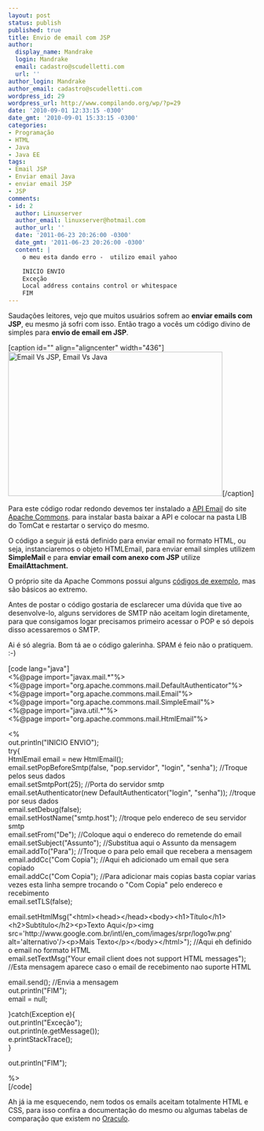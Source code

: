 ```yaml
---
layout: post
status: publish
published: true
title: Envio de email com JSP
author:
  display_name: Mandrake
  login: Mandrake
  email: cadastro@scudelletti.com
  url: ''
author_login: Mandrake
author_email: cadastro@scudelletti.com
wordpress_id: 29
wordpress_url: http://www.compilando.org/wp/?p=29
date: '2010-09-01 12:33:15 -0300'
date_gmt: '2010-09-01 15:33:15 -0300'
categories:
- Programação
- HTML
- Java
- Java EE
tags:
- Email JSP
- Enviar email Java
- enviar email JSP
- JSP
comments:
- id: 2
  author: Linuxserver
  author_email: linuxserver@hotmail.com
  author_url: ''
  date: '2011-06-23 20:26:00 -0300'
  date_gmt: '2011-06-23 20:26:00 -0300'
  content: |
    o meu esta dando erro -  utilizo email yahoo

    INICIO ENVIO
    Exceção
    Local address contains control or whitespace
    FIM
---
```

<p>Saudações leitores, vejo que muitos usuários sofrem ao <strong>enviar emails com JSP</strong>, eu mesmo já sofri com isso. Então trago a vocês um código divino de simples para <strong>envio de email em JSP</strong>.</p>
<p>[caption id="" align="aligncenter" width="436"]<img src="http://i206.photobucket.com/albums/bb289/Mandrake__/email-is-dead.jpg" alt="Email Vs JSP, Email Vs Java" width="436" height="293" />[/caption]</p>
<p style="text-align: center;">
<p>Para este código rodar redondo devemos ter instalado a <a rel="nofollow" href="http://commons.apache.org/email/">API Email</a> do site <a rel="nofollow" href="http://commons.apache.org/">Apache Commons</a>. para instalar basta baixar a API e colocar na pasta LIB do TomCat e restartar o serviço do mesmo.</p>
<p>O código a seguir já está definido para enviar email no formato HTML, ou seja, instanciaremos o objeto HTMLEmail, para enviar email simples utilizem <strong>SimpleMail</strong> e para <strong>enviar email com anexo com JSP</strong> utilize <strong>EmailAttachment.</strong></p>
<p><strong><span style="font-weight: normal;">O próprio site da Apache Commons possui alguns <a rel="nofollow" href="http://commons.apache.org/email/userguide.html">códigos de exemplo</a>, mas são básicos ao extremo.</span></strong></p>
<p><strong><span style="font-weight: normal;">Antes de postar o código gostaria de esclarecer uma dúvida que tive ao desenvolve-lo, alguns servidores de SMTP não aceitam login diretamente, para que consigamos logar precisamos primeiro acessar o POP e só depois disso acessaremos o SMTP.</span></strong></p>
<p><strong><span style="font-weight: normal;">Ai é só alegria. Bom tá ae o código galerinha. SPAM é feio não o pratiquem. :-)</span></strong></p>
<p>[code lang="java"]<br />
&lt;%@page import=&quot;javax.mail.*&quot;%&gt;<br />
&lt;%@page import=&quot;org.apache.commons.mail.DefaultAuthenticator&quot;%&gt;<br />
&lt;%@page import=&quot;org.apache.commons.mail.Email&quot;%&gt;<br />
&lt;%@page import=&quot;org.apache.commons.mail.SimpleEmail&quot;%&gt;<br />
&lt;%@page import=&quot;java.util.*&quot;%&gt;<br />
&lt;%@page import=&quot;org.apache.commons.mail.HtmlEmail&quot;%&gt;</p>
<p>&lt;%<br />
out.println(&quot;INICIO ENVIO&quot;);<br />
try{<br />
    	HtmlEmail email = new HtmlEmail();<br />
		email.setPopBeforeSmtp(false, &quot;pop.servidor&quot;, &quot;login&quot;, &quot;senha&quot;); //Troque pelos seus dados<br />
    	email.setSmtpPort(25); //Porta do servidor smtp<br />
    	email.setAuthenticator(new DefaultAuthenticator(&quot;login&quot;, &quot;senha&quot;)); //troque por seus dados<br />
    	email.setDebug(false);<br />
    	email.setHostName(&quot;smtp.host&quot;); //troque pelo endereco de seu servidor smtp<br />
    	email.setFrom(&quot;De&quot;); //Coloque aqui o endereco do remetende do email<br />
    	email.setSubject(&quot;Assunto&quot;); //Substitua aqui o Assunto da mensagem<br />
    	email.addTo(&quot;Para&quot;); //Troque o para pelo email que recebera a mensagem<br />
		email.addCc(&quot;Com Copia&quot;); //Aqui eh adicionado um email que sera copiado<br />
		email.addCc(&quot;Com Copia&quot;); //Para adicionar mais copias basta copiar varias vezes esta linha sempre trocando o &quot;Com Copia&quot; pelo endereco e recebimento<br />
    	email.setTLS(false);</p>
<p>	   email.setHtmlMsg(&quot;&lt;html&gt;&lt;head&gt;&lt;/head&gt;&lt;body&gt;&lt;h1&gt;Título&lt;/h1&gt;&lt;h2&gt;Subtítulo&lt;/h2&gt;&lt;p&gt;Texto Aqui&lt;/p&gt;&lt;img src='http://www.google.com.br/intl/en_com/images/srpr/logo1w.png' alt='alternativo'/&gt;&lt;p&gt;Mais Texto&lt;/p&gt;&lt;/body&gt;&lt;/html&gt;&quot;); //Aqui eh definido o email no formato HTML<br />
       email.setTextMsg(&quot;Your email client does not support HTML messages&quot;); //Esta mensagem aparece caso o email de recebimento nao suporte HTML </p>
<p>    	email.send();  //Envia a mensagem<br />
		out.println(&quot;FIM&quot;);<br />
		email = null;</p>
<p>}catch(Exception e){<br />
	out.println(&quot;Exceção&quot;);<br />
	out.println(e.getMessage());<br />
	e.printStackTrace();<br />
}</p>
<p>out.println(&quot;FIM&quot;);</p>
<p>%&gt;<br />
[/code]</p>
<p><strong><span style="font-weight: normal;">Ah já ia me esquecendo, nem todos os emails aceitam totalmente HTML e CSS, para isso confira a documentação do mesmo ou algumas tabelas de comparação que existem no <a rel="nofollow" href="http://www.google.com">Oraculo</a>.</span></strong></p>
<p><strong><span style="font-weight: normal;"><br />
</span></strong></p>
